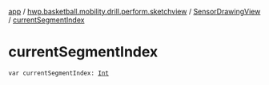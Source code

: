 [app](../../index.md) / [hwp.basketball.mobility.drill.perform.sketchview](../index.md) / [SensorDrawingView](index.md) / [currentSegmentIndex](.)

# currentSegmentIndex

`var currentSegmentIndex: `[`Int`](https://kotlinlang.org/api/latest/jvm/stdlib/kotlin/-int/index.html)